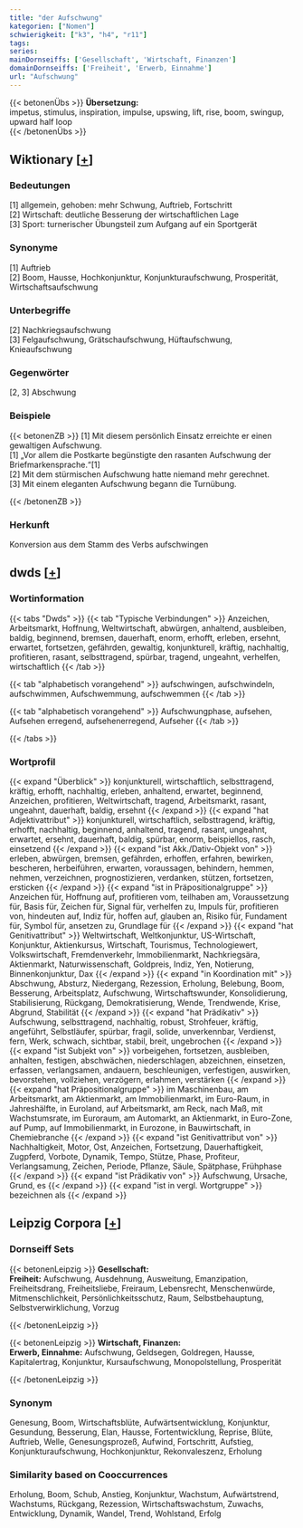 ```yaml
---
title: "der Aufschwung"
kategorien: ["Nomen"]
schwierigkeit: ["k3", "h4", "r11"]
tags:
series:
mainDornseiffs: ['Gesellschaft', 'Wirtschaft, Finanzen']
domainDornseiffs: ['Freiheit', 'Erwerb, Einnahme']
url: "Aufschwung"
---
```


{{< betonenÜbs >}}
**Übersetzung:**  
impetus, stimulus, inspiration, impulse, upswing, lift, rise, boom, swingup, upward half loop  
{{< /betonenÜbs >}}

## Wiktionary [[+](https://de.wiktionary.org/wiki/Aufschwung)]

### Bedeutungen
[1] allgemein, gehoben: mehr Schwung, Auftrieb, Fortschritt  
[2] Wirtschaft: deutliche Besserung der wirtschaftlichen Lage  
[3] Sport: turnerischer Übungsteil zum Aufgang auf ein Sportgerät  

### Synonyme
[1] Auftrieb  
[2] Boom, Hausse, Hochkonjunktur, Konjunkturaufschwung, Prosperität, Wirtschaftsaufschwung  

### Unterbegriffe
[2] Nachkriegsaufschwung  
[3] Felgaufschwung, Grätschaufschwung, Hüftaufschwung, Knieaufschwung  

### Gegenwörter
[2, 3] Abschwung  

### Beispiele
{{< betonenZB >}}
[1] Mit diesem persönlich Einsatz erreichte er einen gewaltigen Aufschwung.  
[1] „Vor allem die Postkarte begünstigte den rasanten Aufschwung der Briefmarkensprache.“[1]  
[2] Mit dem stürmischen Aufschwung hatte niemand mehr gerechnet.  
[3] Mit einem eleganten Aufschwung begann die Turnübung.  

{{< /betonenZB >}}
### Herkunft
Konversion aus dem Stamm des Verbs aufschwingen  



## dwds [[+](https://www.dwds.de/wb/Aufschwung)]

### Wortinformation
{{< tabs "Dwds" >}}
{{< tab "Typische Verbindungen" >}}
Anzeichen, Arbeitsmarkt, Hoffnung, Weltwirtschaft, abwürgen, anhaltend, ausbleiben, baldig, beginnend, bremsen, dauerhaft, enorm, erhofft, erleben, ersehnt, erwartet, fortsetzen, gefährden, gewaltig, konjunkturell, kräftig, nachhaltig, profitieren, rasant, selbsttragend, spürbar, tragend, ungeahnt, verhelfen, wirtschaftlich
{{< /tab >}}

{{< tab "alphabetisch vorangehend" >}}
aufschwingen, aufschwindeln, aufschwimmen, Aufschwemmung, aufschwemmen
{{< /tab >}}

{{< tab "alphabetisch vorangehend" >}}
Aufschwungphase, aufsehen, Aufsehen erregend, aufsehenerregend, Aufseher
{{< /tab >}}

{{< /tabs >}}

### Wortprofil
{{< expand "Überblick" >}} konjunkturell, wirtschaftlich, selbsttragend, kräftig, erhofft, nachhaltig, erleben, anhaltend, erwartet, beginnend, Anzeichen, profitieren, Weltwirtschaft, tragend, Arbeitsmarkt, rasant, ungeahnt, dauerhaft, baldig, ersehnt {{< /expand >}}
{{< expand "hat Adjektivattribut" >}} konjunkturell, wirtschaftlich, selbsttragend, kräftig, erhofft, nachhaltig, beginnend, anhaltend, tragend, rasant, ungeahnt, erwartet, ersehnt, dauerhaft, baldig, spürbar, enorm, beispiellos, rasch, einsetzend {{< /expand >}}
{{< expand "ist Akk./Dativ-Objekt von" >}} erleben, abwürgen, bremsen, gefährden, erhoffen, erfahren, bewirken, bescheren, herbeiführen, erwarten, voraussagen, behindern, hemmen, nehmen, verzeichnen, prognostizieren, verdanken, stützen, fortsetzen, ersticken {{< /expand >}}
{{< expand "ist in Präpositionalgruppe" >}} Anzeichen für, Hoffnung auf, profitieren vom, teilhaben am, Voraussetzung für, Basis für, Zeichen für, Signal für, verhelfen zu, Impuls für, profitieren von, hindeuten auf, Indiz für, hoffen auf, glauben an, Risiko für, Fundament für, Symbol für, ansetzen zu, Grundlage für {{< /expand >}}
{{< expand "hat Genitivattribut" >}} Weltwirtschaft, Weltkonjunktur, US-Wirtschaft, Konjunktur, Aktienkursus, Wirtschaft, Tourismus, Technologiewert, Volkswirtschaft, Fremdenverkehr, Immobilienmarkt, Nachkriegsära, Aktienmarkt, Naturwissenschaft, Goldpreis, Indiz, Yen, Notierung, Binnenkonjunktur, Dax {{< /expand >}}
{{< expand "in Koordination mit" >}} Abschwung, Absturz, Niedergang, Rezession, Erholung, Belebung, Boom, Besserung, Arbeitsplatz, Aufschwung, Wirtschaftswunder, Konsolidierung, Stabilisierung, Rückgang, Demokratisierung, Wende, Trendwende, Krise, Abgrund, Stabilität {{< /expand >}}
{{< expand "hat Prädikativ" >}} Aufschwung, selbsttragend, nachhaltig, robust, Strohfeuer, kräftig, angeführt, Selbstläufer, spürbar, fragil, solide, unverkennbar, Verdienst, fern, Werk, schwach, sichtbar, stabil, breit, ungebrochen {{< /expand >}}
{{< expand "ist Subjekt von" >}} vorbeigehen, fortsetzen, ausbleiben, anhalten, festigen, abschwächen, niederschlagen, abzeichnen, einsetzen, erfassen, verlangsamen, andauern, beschleunigen, verfestigen, auswirken, bevorstehen, vollziehen, verzögern, erlahmen, verstärken {{< /expand >}}
{{< expand "hat Präpositionalgruppe" >}} im Maschinenbau, am Arbeitsmarkt, am Aktienmarkt, am Immobilienmarkt, im Euro-Raum, in Jahreshälfte, in Euroland, auf Arbeitsmarkt, am Reck, nach Maß, mit Wachstumsrate, im Euroraum, am Automarkt, an Aktienmarkt, in Euro-Zone, auf Pump, auf Immobilienmarkt, in Eurozone, in Bauwirtschaft, in Chemiebranche {{< /expand >}}
{{< expand "ist Genitivattribut von" >}} Nachhaltigkeit, Motor, Ost, Anzeichen, Fortsetzung, Dauerhaftigkeit, Zugpferd, Vorbote, Dynamik, Tempo, Stütze, Phase, Profiteur, Verlangsamung, Zeichen, Periode, Pflanze, Säule, Spätphase, Frühphase {{< /expand >}}
{{< expand "ist Prädikativ von" >}} Aufschwung, Ursache, Grund, es {{< /expand >}}
{{< expand "ist in vergl. Wortgruppe" >}} bezeichnen als {{< /expand >}}

## Leipzig Corpora [[+](https://corpora.uni-leipzig.de/en/res?word=Aufschwung&corpusId=deu_newscrawl-public_2018)]

### Dornseiff Sets
{{< betonenLeipzig >}}
**Gesellschaft:**  
**Freiheit:** Aufschwung, Ausdehnung, Ausweitung, Emanzipation, Freiheitsdrang, Freiheitsliebe, Freiraum, Lebensrecht, Menschenwürde, Mitmenschlichkeit, Persönlichkeitsschutz, Raum, Selbstbehauptung, Selbstverwirklichung, Vorzug  

{{< /betonenLeipzig >}}


{{< betonenLeipzig >}}
**Wirtschaft, Finanzen:**  
**Erwerb, Einnahme:** Aufschwung, Geldsegen, Goldregen, Hausse, Kapitalertrag, Konjunktur, Kursaufschwung, Monopolstellung, Prosperität  

{{< /betonenLeipzig >}}

### Synonym
Genesung, Boom, Wirtschaftsblüte, Aufwärtsentwicklung, Konjunktur, Gesundung, Besserung, Elan, Hausse, Fortentwicklung, Reprise, Blüte, Auftrieb, Welle, Genesungsprozeß, Aufwind, Fortschritt, Aufstieg, Konjunkturaufschwung, Hochkonjunktur, Rekonvaleszenz, Erholung


### Similarity based on Cooccurrences
Erholung, Boom, Schub, Anstieg, Konjunktur, Wachstum, Aufwärtstrend, Wachstums, Rückgang, Rezession, Wirtschaftswachstum, Zuwachs, Entwicklung, Dynamik, Wandel, Trend, Wohlstand, Erfolg

